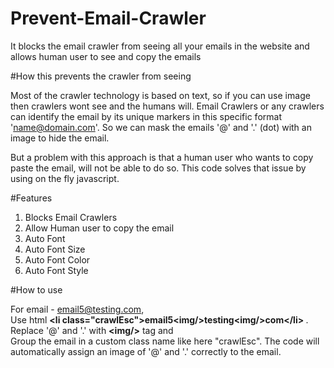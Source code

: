 # Prevent-Email-Crawler
It blocks the email crawler from seeing all your emails in the website and allows human user to see and copy the emails

#How this prevents the crawler from seeing

Most of the crawler technology is based on text, so if you can use image then crawlers wont see  and the humans will. Email Crawlers or any crawlers can identify the email by its unique markers in this specific format 'name@domain.com'.
So we can mask the emails '@' and '.' (dot) with an image to hide the email. 

But a problem with this approach is that a human user who wants to copy paste the email, will not be able to do so. This code solves that issue by using on the fly javascript.

#Features

1. Blocks Email Crawlers
2. Allow Human user to copy the email
3. Auto Font
4. Auto Font Size 
5. Auto Font Color
6. Auto Font Style

#How to use 

For email - email5@testing.com,
<br>Use html <strong> &lt;li class=&quot;crawlEsc&quot;&gt;email5&lt;img/&gt;testing&lt;img/&gt;com&lt;/li&gt; </strong>.
<br>Replace '@' and '.' with <strong>&lt;img/&gt;</strong> tag and 
<br>Group the email in a custom class name like here "crawlEsc". The code will automatically assign an image of '@' and '.' correctly to the email.




